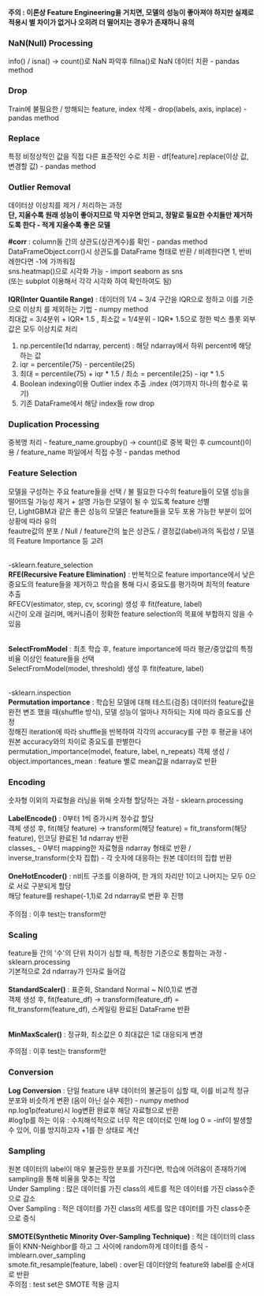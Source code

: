 **주의 : 이론상 Feature Engineering을 거치면, 모델의 성능이 좋아져야 하지만 실제로 적용시 별 차이가 없거나 오히려 더 떨어지는 경우가 존재하니 유의**

### **NaN(Null) Processing**
info() / isna() -> count()로 NaN 파악후 fillna()로 NaN 데이터 치환 - pandas method

### **Drop**
Train에 불필요한 / 방해되는 feature, index 삭제 - drop(labels, axis, inplace) - pandas method

### **Replace**  
특정 비정상적인 값을 직접 다른 표준적인 수로 치환 - df[feature].replace(이상 값, 변경할 값) - pandas method

### **Outlier Removal**
데이터상 이상치를 제거 / 처리하는 과정 </br>
**단, 지울수록 원래 성능이 좋아지므로 막 지우면 안되고, 정말로 필요한 수치들만 제거하도록 한다 - 적게 지울수록 좋은 모델** </br>

**#corr** : column들 간의 상관도(상관계수)를 확인 - pandas method</br>
DataFrameObject.corr()시 상관도를 DataFrame 형태로 반환 / 비례한다면 1, 반비례한다면 -1에 가까워짐 </br>
sns.heatmap()으로 시각화 가능 - import seaborn as sns</br>
(또는 subplot 이용해서 각각 시각화 하여 확인하여도 됨) </br> </br>
**IQR(Inter Quantile Range)** : 데이터의 1/4 ~ 3/4 구간을 IQR으로 정하고 이를 기준으로 이상치 를 제외하는 기법 - numpy method</br>
최대값 = 3/4분위 + IQR* 1.5 , 최소값 = 1/4분위 - IQR* 1.5으로 정한 박스 플롯 외부 값은 모두 이상치로 처리 </br>
1. np.percentile(1d ndarray, percent) : 해당 ndarray에서 하위 percent에 해당하는 값 </br>
2. iqr = percentile(75) - percentile(25) </br>
3. 최대 = percentile(75) + iqr * 1.5 / 최소 = percentile(25) - iqr * 1.5 </br>
4. Boolean indexing이용 Outlier index 추출 .index (여기까지 하나의 함수로 묶기)</br>
5. 기존 DataFrame에서 해당 index들 row drop

### **Duplication Processing**
중복명 처리 - feature_name.groupby() -> count()로 중복 확인 후 cumcount()이용 / feature_name 파일에서 직접 수정 - pandas method

### **Feature Selection**
모델을 구성하는 주요 feature들을 선택 / 불 필요한 다수의 feature들이 모델 성능을 떨어뜨릴 가능성 제거 + 설명 가능한 모델이 될 수 있도록 feature 선별 </br>
단, LightGBM과 같은 좋은 성능의 모델은 feature들을 모두 포용 가능한 부분이 있어 상황에 따라 유의 </br>
feautre값의 분포 / Null / feature간의 높은 상관도 / 결정값(label)과의 독립성 / 모델의 Feature Importance 등 고려 </br></br>

-sklearn.feature_selection</br>
**RFE(Recursive Feature Elimination)** : 반복적으로 feature importance에서 낮은 중요도의 feature들을 제거하고 학습을 통해 다시 중요도를 평가하며 최적의 feature 추출 </br>
RFECV(estimator, step, cv, scoring) 생성 후 fit(feature, label)</br>
시간이 오래 걸리며, 메커니즘이 정확한 feature selection의 목표에 부합하지 않을 수 있음 </br></br>

**SelectFromModel** : 최초 학습 후, feature importance에 따라 평균/중앙값의 특정 비율 이상인 feature들을 선택 </br>
SelectFromModel(model, threshold) 생성 후 fit(feature, label)</br></br>

-sklearn.inspection </br>
**Permutation importance** : 학습된 모델에 대해 테스트(검증) 데이터의 feature값을 완전 변조 했을 때(shuffle 방식), 모델 성능이 얼마나 저하되는 지에 따라 중요도를 산정</br>
정해진 iteration에 따라 shuffle을 반복하여 각각의 accuracy를 구한 후 평균을 내어 원본 accuracy와의 차이로 중요도를 판별한다</br>
permutation_importance(model, feature, label, n_repeats) 객체 생성 / object.importances_mean : feature 별로 mean값을 ndarray로 반환

### **Encoding**
숫자형 이외의 자료형을 러닝을 위해 숫자형 할당하는 과정  - sklearn.processing </br></br>
**LabelEncode()** : 0부터 1씩 증가시켜 정수값 할당 </br>
객체 생성 후, fit(해당 feature) -> transform(해당 feature) = fit_transform(해당 feature), 인코딩 완료된 1d ndarray 반환</br>
classes_ - 0부터 mapping한 자료형을 ndarray 형태로 반환 / inverse_transform(숫자 집합) - 각 숫자에 대응하는 원본 데이터의 집합 반환 </br></br>
**OneHotEncoder()** : n비트 구조를 이용하여, 한 개의 자리만 1이고 나머지는 모두 0으로 서로 구분되게 할당</br>
해당 feature를 reshape(-1,1)로 2d ndarray로 변환 후 진행 </br></br>
주의점 : 이후 test는 transform만


### **Scaling**
feature들 간의 '수'의 단위 차이가 심할 때, 특정한 기준으로 통합하는 과정 - sklearn.processing</br>
기본적으로 2d ndarray가 인자로 들어감 </br></br>
**StandardScaler()** : 표준화, Standard Normal ~ N(0,1)로 변경</br>
객체 생성 후, fit(feature_df) -> transform(feature_df) = fit_transform(feature_df), 스케일링 완료된 DataFrame 반환 </br></br>

**MinMaxScaler()** : 정규화, 최소값은 0 최대값은 1로 대응되게 변경</br>

주의점 : 이후 test는 transform만

### **Conversion**
**Log Conversion** : 단일 feature 내부 데이터의 불균등이 심할 때, 이를 비교적 정규 분포와 비슷하게 변환 (음이 아닌 실수 제한) - numpy method </br>
np.log1p(feature)시 log변환 완료후 해당 자료형으로 반환 </br>
#log1p를 하는 이유 : 수치해석적으로 너무 작은 데이터로 인해 log 0 = -inf이 발생할 수 있어, 이를 방지하고자 +1를 한 상태로 계산

### **Sampling**
원본 데이터의 label이 매우 불균등한 분포를 가진다면, 학습에 어려움이 존재하기에 sampling을 통해 비율을 맞추는 작업</br>
Under Sampling : 많은 데이터를 가진 class의 세트를 적은 데이터를 가진 class수준으로 감소 </br>
Over Sampling : 적은 데이터를 가진 class의 세트를 많은 데이터를 가진 class수준으로 증식 </br></br>
**SMOTE(Synthetic Minority Over-Sampling Technique)** : 적은 데이터의 class들이 KNN-Neighbor를 하고 그 사이에 random하게 데이터를 증식 - imblearn.over_sampling </br>
smote.fit_resample(feature, label) : over된 데이터양의 feature와 label를 순서대로 반환</br>
주의점 : test set은 SMOTE 적용 금지